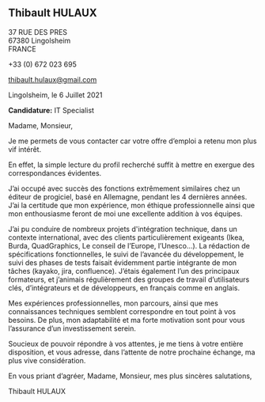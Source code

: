 <div class="flex-box">
<aside>

# Thibault HULAUX

37 RUE DES PRES  
67380 Lingolsheim  
FRANCE

+33 (0) 672 023 695

[thibault.hulaux@gmail.com](mailto:thibault.hulaux@gmail.com)

</aside>
<main>
<section class="date">

Lingolsheim, le 6 Juillet 2021

</section>
<section class="object">

**Candidature:** IT Specialist

</section>
<section class="letter">

Madame, Monsieur,

Je me permets de vous contacter car votre offre d’emploi a retenu mon plus vif intérêt.

En effet, la simple lecture du profil recherché suffit à mettre en exergue des correspondances évidentes.

J’ai occupé avec succès des fonctions extrêmement similaires chez un éditeur de progiciel, basé en Allemagne, pendant les 4 dernières années. J’ai la certitude que mon expérience, mon éthique professionnelle ainsi que mon enthousiasme feront de moi une excellente addition à vos équipes.

J’ai pu conduire de nombreux projets d'intégration technique, dans un contexte international, avec des clients particulièrement exigeants (Ikea, Burda, QuadGraphics, Le conseil de l’Europe, l’Unesco…). La rédaction de spécifications fonctionnelles, le suivi de l’avancée du développement, le suivi des phases de tests faisait évidemment partie intégrante de mon tâches (kayako, jira, confluence). J’étais également l’un des principaux formateurs, et j’animais régulièrement des groupes de travail d’utilisateurs clés, d’intégrateurs et de développeurs, en français comme en anglais.

Mes expériences professionnelles, mon parcours, ainsi que mes connaissances techniques semblent correspondre en tout point à vos besoins. De plus, mon adaptabilité et ma forte motivation sont pour vous l’assurance d’un investissement serein.

Soucieux de pouvoir répondre à vos attentes, je me tiens à votre entière disposition, et vous adresse, dans l’attente de notre prochaine échange, ma plus vive considération.

En vous priant d’agréer, Madame, Monsieur, mes plus sincères salutations,

</section>
<section class="signature">

Thibault HULAUX

</section>
</main>
</div>